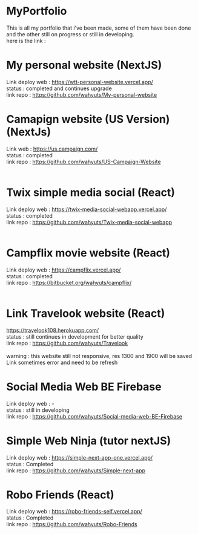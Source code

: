# MyPortfolio
This is all my portfolio that i've been made, some of them have been done and the other still on progress or still in developing. <br>
here is the link :

# My personal website (NextJS)
Link deploy web : https://wtt-personal-website.vercel.app/ <br>
status : completed and continues upgrade <br>
link repo : https://github.com/wahyuts/My-personal-website <br>

# Camapign website (US Version) (NextJs)
Link web : https://us.campaign.com/ <br>
status : completed <br>
link repo : https://github.com/wahyuts/US-Campaign-Website <br>
<br>

# Twix simple media social (React)
Link deploy web : https://twix-media-social-webapp.vercel.app/ <br>
status : completed <br>
link repo : https://github.com/wahyuts/Twix-media-social-webapp <br>
<br>

# Campflix movie website (React)
Link deploy web : https://campflix.vercel.app/ <br>
status : completed <br>
link repo : https://bitbucket.org/wahyuts/campflix/ <br>
<br>

# Link Travelook website (React)
https://travelook108.herokuapp.com/ <br>
status : still continues in development for better quality <br>
link repo : https://github.com/wahyuts/Travelook <br>
<br>
warning : this website still not responsive, res 1300 and 1900 will be saved
          Link sometimes error and need to be refresh

# Social Media Web BE Firebase
Link deploy web : - <br>
status : still in developing <br>
link repo : https://github.com/wahyuts/Social-media-web-BE-Firebase <br>

# Simple Web Ninja (tutor nextJS)
Link deploy web : https://simple-next-app-one.vercel.app/ <br>
status : Completed <br>
link repo : https://github.com/wahyuts/Simple-next-app <br>

# Robo Friends (React)
Link deploy web : https://robo-friends-self.vercel.app/ <br>
status : Completed <br>
link repo : https://github.com/wahyuts/Robo-Friends <br>





